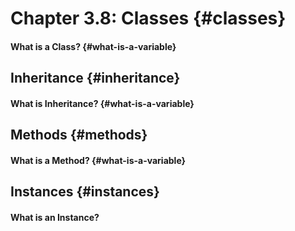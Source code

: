 # Chapter 3.8: Classes {#classes}

#### What is a Class? {#what-is-a-variable}

## Inheritance {#inheritance}

#### What is Inheritance? {#what-is-a-variable}

## Methods {#methods}

#### What is a Method? {#what-is-a-variable}

## Instances {#instances}

#### What is an Instance?




